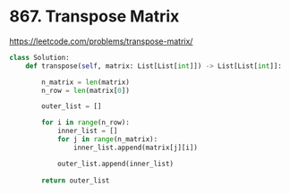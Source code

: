 # 867. Transpose Matrix
https://leetcode.com/problems/transpose-matrix/

```python
class Solution:
    def transpose(self, matrix: List[List[int]]) -> List[List[int]]:

        n_matrix = len(matrix)
        n_row = len(matrix[0])

        outer_list = []

        for i in range(n_row):
            inner_list = []    
            for j in range(n_matrix):
                inner_list.append(matrix[j][i])

            outer_list.append(inner_list)
        
        return outer_list
```
